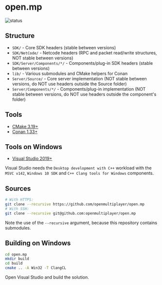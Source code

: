 # open.mp

![status](https://github.com/openmultiplayer/open.mp/workflows/Build/badge.svg)

## Structure

* `SDK/` - Core SDK headers (stable between versions)
* `SDK/NetCode/` - Netcode headers (RPC and packet read/write structures, NOT stable between versions)
* `SDK/Server/Components/*/` - Components/plug-in SDK headers (stable between versions)
* `lib/` - Various submodules and CMake helpers for Conan
* `Server/Source/` - Core server implementation (NOT stable between versions, do NOT use headers outside the Source folder)
* `Server/Components/*/` - Components/plug-in implementation (NOT stable between versions, do NOT use headers outside the component's folder)

## Tools

* [CMake 3.19+](https://cmake.org/)
* [Conan 1.33+](https://conan.io/)

## Tools on Windows

* [Visual Studio 2019+](https://www.visualstudio.com/)

Visual Studio needs the `Desktop development with C++` workload with the `MSVC v142`, `Windows 10 SDK` and `C++ Clang tools for Windows` components.

## Sources

```bash
# With HTTPS:
git clone --recursive https://github.com/openmultiplayer/open.mp
# With SSH:
git clone --recursive git@github.com:openmultiplayer/open.mp
```

Note the use of the `--recursive` argument, because this repository contains submodules.

## Building on Windows

```bash
cd open.mp
mkdir build
cd build
cmake .. -A Win32 -T ClangCL
```

Open Visual Studio and build the solution.
